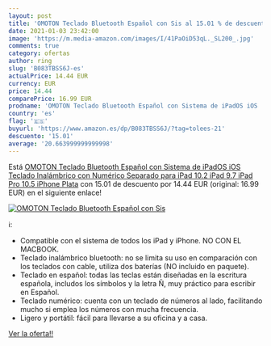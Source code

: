 ```yaml
---
layout: post
title: 'OMOTON Teclado Bluetooth Español con Sis al 15.01 % de descuento'
date: 2021-01-03 23:42:00
image: 'https://m.media-amazon.com/images/I/41PaOiD53qL._SL200_.jpg'
comments: true
category: ofertas
author: ring
slug: 'B083TBSS6J-es'
actualPrice: 14.44 EUR
currency: EUR
price: 14.44
comparePrice: 16.99 EUR
prodname: 'OMOTON Teclado Bluetooth Español con Sistema de iPadOS iOS  Teclado Inalámbrico con Numérico Separado  para iPad 10.2  iPad 9.7  iPad Pro 10.5  iPhone  Plata'
country: 'es'
flag: '🇪🇸'
buyurl: 'https://www.amazon.es/dp/B083TBSS6J/?tag=tolees-21'
descuento: '15.01'
average: '20.663999999999998'
---
```


Está [OMOTON Teclado Bluetooth Español con Sistema de iPadOS iOS  Teclado Inalámbrico con Numérico Separado  para iPad 10.2  iPad 9.7  iPad Pro 10.5  iPhone  Plata](https://www.amazon.es/dp/B083TBSS6J/?tag=tolees-21) con 15.01 de descuento por 14.44 EUR (original: 16.99 EUR) en el siguiente enlace!

[![OMOTON Teclado Bluetooth Español con Sis](https://m.media-amazon.com/images/I/41PaOiD53qL._SL200_.jpg)](https://www.amazon.es/dp/B083TBSS6J/?tag=tolees-21)

ℹ️:

- Compatible con el sistema de todos los iPad y iPhone. NO CON EL MACBOOK.
- Teclado inalámbrico bluetooth: no se limita su uso en comparación con los teclados con cable, utiliza dos baterías (NO incluido en paquete).
- Teclado en español: todas las teclas están diseñadas en la escritura española, includos los símbolos y la letra Ñ, muy práctico para escribir en Español.
- Teclado numérico: cuenta con un teclado de números al lado, facilitando mucho si emplea los números con mucha frecuencia.
- Ligero y portátil: fácil para llevarse a su oficina y a casa.

[Ver la oferta!!](https://www.amazon.es/dp/B083TBSS6J/?tag=tolees-21)
